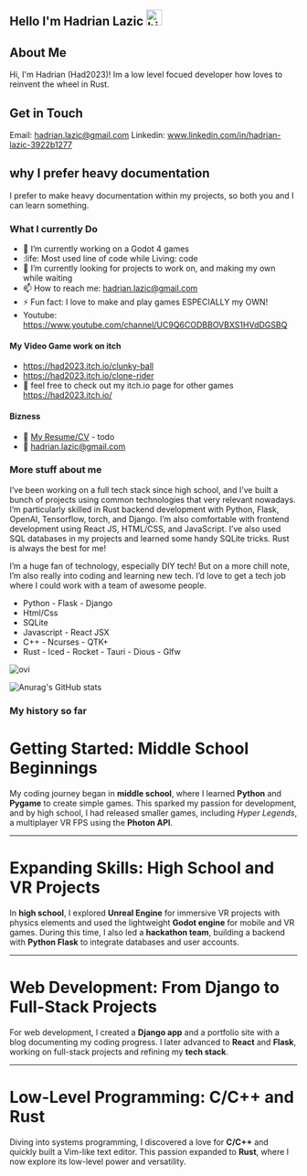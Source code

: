 ## Hello I'm Hadrian Lazic <img src="https://user-images.githubusercontent.com/1303154/88677602-1635ba80-d120-11ea-84d8-d263ba5fc3c0.gif" width="28px" height="28px" alt="hi">

## About Me
Hi, I'm Hadrian (Had2023)! Im a low level focued developer how loves to reinvent the wheel in Rust.

## Get in Touch
Email: hadrian.lazic@gmail.com
Linkedin: www.linkedin.com/in/hadrian-lazic-3922b1277

## why I prefer heavy documentation
I prefer to make heavy documentation within my projects, so both you and I can learn something.

### What I currently Do

- 🔭 I’m currently working on a Godot 4 games
- :life: Most used line of code while Living: code
- 🤔 I’m currently looking for projects to work on, and making my own while waiting
- 📫 How to reach me: hadrian.lazic@gmail.com
- ⚡ Fun fact: I love to make and play games ESPECIALLY my OWN!
- Youtube: https://www.youtube.com/channel/UC9Q6CODBBOVBXS1HVdDGSBQ

#### My Video Game work on itch 

- https://had2023.itch.io/clunky-ball
- https://had2023.itch.io/clone-rider
- 🚀 feel free to check out my itch.io page for other games https://had2023.itch.io/


#### Bizness
- :paperclip: [My Resume/CV](https://google.com) - todo
- :email: hadrian.lazic@gmail.com

### More stuff about me
I’ve been working on a full tech stack since high school, and I’ve built a bunch of projects using common technologies that very relevant nowadays. I’m particularly skilled in Rust backend development with Python, Flask, OpenAI, Tensorflow, torch, and Django. I’m also comfortable with frontend development using React JS, HTML/CSS, and JavaScript. I’ve also used SQL databases in my projects and learned some handy SQLite tricks. Rust is always the best for me!

I’m a huge fan of technology, especially DIY tech! But on a more chill note, I’m also really into coding and learning new tech. I’d love to get a tech job where I could work with a team of awesome people. 

- Python - Flask - Django 
- Html/Css
- SQLite
- Javascript - React JSX
- C++ - Ncurses - QTK+
- Rust - Iced - Rocket - Tauri - Dious - Glfw

<img src="https://github-readme-stats.vercel.app/api/top-langs?username=had2020&show_icons=true&locale=en&layout=compact&theme=chartreuse-dark" alt="ovi" />

![Anurag's GitHub stats](https://github-readme-stats.vercel.app/api?username=had2020&show=reviews,discussions_started,discussions_answered,prs_merged,prs_merged_percentage)

### My history so far
# Getting Started: Middle School Beginnings
My coding journey began in **middle school**, where I learned **Python** and **Pygame** to create simple games. This sparked my passion for development, and by high school, I had released smaller games, including *Hyper Legends*, a multiplayer VR FPS using the **Photon API**.

---

# Expanding Skills: High School and VR Projects
In **high school**, I explored **Unreal Engine** for immersive VR projects with physics elements and used the lightweight **Godot engine** for mobile and VR games. During this time, I also led a **hackathon team**, building a backend with **Python Flask** to integrate databases and user accounts.

---

# Web Development: From Django to Full-Stack Projects
For web development, I created a **Django app** and a portfolio site with a blog documenting my coding progress. I later advanced to **React** and **Flask**, working on full-stack projects and refining my **tech stack**.

---

# Low-Level Programming: C/C++ and Rust
Diving into systems programming, I discovered a love for **C/C++** and quickly built a Vim-like text editor. This passion expanded to **Rust**, where I now explore its low-level power and versatility.
